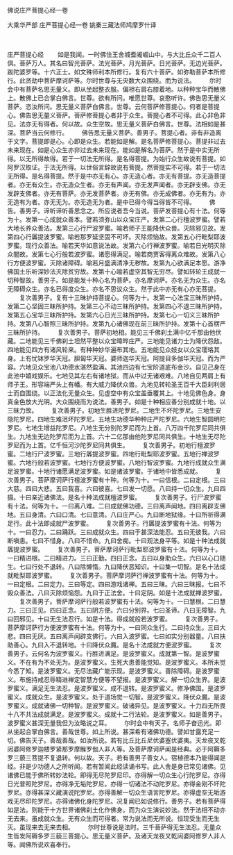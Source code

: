 佛说庄严菩提心经一卷


大乘华严部
庄严菩提心经一卷
姚秦三藏法师鸠摩罗什译


　　

庄严菩提心经
　　如是我闻。一时佛住王舍城耆阇崛山中。与大比丘众千二百人俱。菩萨万人。其名曰智光菩萨。法光菩萨。月光菩萨。日光菩萨。无边光菩萨。跋陀婆罗等。十六正士。如文殊师利本所修行。复有六十菩萨。如弥勒菩萨本所修行。此贤劫中菩萨摩诃萨等。尔时世尊与无央数大众围绕。而为说法。
　　尔时会中有菩萨名思无量义。即从坐起整衣服。偏袒右肩右膝着地。以种种宝华而散佛上。散佛上已合掌白佛言。世尊。欲有所问。唯愿世尊。哀愍听许。佛告思无量义菩萨。恣汝所问。思无量义菩萨白佛言。世尊。云何菩萨修菩提心。何者是菩提心。佛告思无量义菩萨。菩萨修菩提心者非于众生。菩提心者不可得。此心非色非见。法亦无有得者。何以故。众生空故。思无量义菩萨白佛言。世尊。法相如是甚深。菩萨当云何修行。
　　佛告思无量义菩萨。善男子。菩提心者。非有非造离于文字。菩提即是心。心即是众生。若能如是解。是名菩萨修菩提心。菩提非过去未来现在。如是心众生亦非过去未来现在。能如是解名为菩萨。然于是中实无所得。以无所得故得。若于一切法无所得。是名得菩提。为始行众生故说有菩提。如阿罗汉取证。于法无所得。以世俗言辞故说有菩提。然菩提实不可得。若于一切法无所得。是名得菩提。然于是中亦无有心。亦无造心者。亦无有菩提。亦无造菩提者。亦无有众生。亦无造众生者。亦无有声闻。亦无发声闻者。亦无辟支佛。亦无发辟支佛者。亦无有菩萨。亦无发菩萨者。亦无有佛。亦无成佛者。亦无有为。亦无造有为者。亦无无为。亦无造无为者。是中已得今得当得皆不可得。
　　佛告。善男子。谛听谛听善思念之。所应说者吾今当说。菩萨发菩提心有十法。何等为十。发第一心成就众善本。譬若须弥山以众宝庄严。发第二心行檀波罗蜜。譬若大地长养众善法。发第三心行尸波罗蜜。喻若师子王能降伏众兽。灭除邪见故。发第四心行羼提波罗蜜。喻若那罗延坚固不可坏。灭除烦恼故。发第五心行毗梨耶波罗蜜。现行众善法。喻若天华如意说法故。发第六心行禅波罗蜜。喻若日光明灭除众闇故。发第七心行般若波罗蜜。诸愿得满足。喻若商贾客得离众难故。发第八心行方便波罗蜜。灭除诸障碍。喻若月盛满清净无秽故。发第九心欲满足本愿。游净佛国土乐听深妙法灭除贫穷故。发第十心喻若虚空其智无穷尽。譬如转轮王成就一切种智故。善男子。如是能发十种心名为菩萨。亦名摩诃萨。亦名无为众生。亦名无障碍众生。亦名已得度众生。亦名不思议众生。然于此中亦无有心亦无菩提。
　　复次善男子。复有十三昧护持菩提心。何等为十。发第一心法宝三昧所护持。发第二心坚固三昧所护持。发第三心不动三昧所护持。发第四心不退三昧所护持。发第五心宝华三昧所护持。发第六心日光三昧所护持。发第七心一切义三昧所护持。发第八心智照三昧所护持。发第九心诸佛现在前三昧所护持。发第十心首楞严三昧所护持。
　　复次善男子。菩萨初地相。能见三千佛刹土满中亿千那由他伏藏。二地能见三千佛刹土坦然平整以众宝暐晔庄严。三地能见诸力士为降伏怨敌。四地能见四方有诸风轮来。有种种妙华遍布其地。五地能见众妓女以众宝璎珞其身。上有忧钵罗华天冠。胆匐华天冠。婆师迦华天冠。阿提目多伽华天冠。而为严容。六地见众宝池八功德水湛然盈满。其池四边有七宝阶道底布金沙。自见己身在此池中嬉戏娱乐。七地见其左右有诸地狱。而从中过无诸艰难。八地自见两肩上有师子王。形容端严头上有幡。有大威力降伏众兽。九地见转轮圣王百千大臣刹利居士而自围绕。以正法化无量众生。见虚空中有众宝盖垂覆其上。十地见佛色身。身真金色放大光明。大众围绕而为说法。善男子。如是十种相应善分别成就十地。以三昧力故。
　　复次善男子。初地生胜进陀罗尼。二地生不坏陀罗尼。三地生安隐陀罗尼。四地生难沮坏陀罗尼。五地生功德华种种庄严陀罗尼。六地生智圆明陀罗尼。七地生增益陀罗尼。八地生无分别陀罗尼而为上首。八万四千陀罗尼同共俱生。九地生无边陀罗尼而为上首。六十二亿那由他陀罗尼同共俱生。十地生无尽陀罗尼而为上首。亿千恒河沙陀罗尼同共俱生。
　　复次善男子。初地行檀波罗蜜。二地行尸波罗蜜。三地行羼提波罗蜜。四地行毗梨耶波罗蜜。五地行禅波罗蜜。六地行般若波罗蜜。七地行方便波罗蜜。八地行智波罗蜜。九地行成就众生满足波罗蜜。十地行诸愿满足波罗蜜。如是诸波罗蜜。于诸地中皆悉成就。
　　复次善男子。菩萨摩诃萨行檀波罗蜜有十种。何等为十。一曰信根。二曰定根。三曰大慈。四曰大悲。五曰我喜。六曰彼喜。七曰发一切愿。八曰持一切众生。九曰四摄。十曰亲近诸佛法。是名十种法成就檀波罗蜜。
　　复次善男子。行尸波罗蜜有十法。何等为十。一曰离八难。二曰成就佛功德。三曰离声闻地。四曰离辟支佛地。五曰身清。六曰口清。七曰意清。八曰庄严心。九曰断地狱缘。十曰所祈得满足行。此十法即成就尸波罗蜜。
　　复次善男子。行羼提波罗蜜有十法。何等为十。一曰忍力。二曰踊跃。三曰成就众生。四曰于甚深法能忍。五曰无彼我。六曰断嗔恚。七曰不惜身。八曰不惜命。九曰舍痴。十曰观法身平等。如是十种法成就羼提波罗蜜。
　　复次善男子。菩萨摩诃萨行毗梨耶波罗蜜有十法。何等为十。一曰精进根。二曰精进力。三曰正勤。四曰正念。五曰以身助众生。六曰以心口随生。七曰行处不退转。八曰除懒惰。九曰降伏恶知识。十曰集一切智。是名十法成就毗梨耶波罗蜜。
　　复次善男子。菩萨摩诃萨行禅波罗蜜有十法。何等为十。一曰定根。二曰定力。三曰等定。四曰游戏诸禅。五曰三昧。六曰三昧报。七曰不毁众善法。八曰灭除烦恼怨。九曰于正法舍。十曰定阴。如是十法成就禅波罗蜜。
　　复次善男子。菩萨摩诃萨行般若波罗蜜有十法。何等为十。一曰慧根。二曰慧力。三曰正见。四曰正念。五曰阴方便。六曰分别界。七曰圣谛。八曰无障智。九曰回邪见。十曰无生法忍行。如是十法。得成就般若波罗蜜。
　　复次善男子。菩萨摩诃萨行方便波罗蜜有十法。何等为十。一曰同众生行。二曰持众生。三曰大悲。四曰无厌。五曰离声闻辟支佛行。六曰入波罗蜜。七曰如实分别器量。八曰扶助善心。九曰入不退转地。十曰降伏众魔。是名十法成就方便波罗蜜。
　　复次善男子。云何名为波罗蜜义。行胜进满足。是波罗蜜义。成就第一智。是波罗蜜义。不在有为不处无为。是波罗蜜义。生死大患善能觉知。是波罗蜜义。本所未觉今悉了知。是波罗蜜义。无尽法藏广能示现。是波罗蜜义。善除障碍。是波罗蜜义。布施持戒忍辱精进禅定智慧方便等不望报。是波罗蜜义。解一切众生界。是波罗蜜义。满足无生法忍。是波罗蜜义。成不退转。是波罗蜜义。修净佛国。是波罗蜜义。成就众生。是波罗蜜义。处于道场觉一切智。是波罗蜜义。降伏众魔。是波罗蜜义。成就诸佛一切种智。是波罗蜜义。破诸异见。是波罗蜜义。十力四无所畏十八不共法成就满足。是波罗蜜义。成就十二行法轮。是波罗蜜义。如是善男子。波罗蜜义甚深无量我但为汝略说之耳。
　　尔时会中有天子。名师子奋迅光。即从坐起合掌白佛言。善哉世尊。如上所说。甚深希有诸佛功德。譬如甘露充足一切。佛告天子。善哉善哉。如汝所说。若有比丘比丘尼优婆塞优婆夷。天龙夜叉乾闼婆阿修罗迦楼罗紧那罗摩睺罗伽人非人等。及菩萨摩诃萨闻是经典。必于阿耨多罗三藐三菩提不复退转。何以故。天子。若有善男子善女人。宿植德本乃能得闻是经。非是少功德人之所听闻。若有暂闻此经读诵书写。此人舍是身已常见诸佛。见诸佛已能于佛所转妙法轮。即得无尽陀罗尼印。亦得解一切众生心行陀罗尼。亦得日光普照陀罗尼。亦得净无垢陀罗尼。亦得一切诸法不动陀罗尼。亦得金刚不坏陀罗尼。亦得甚深义藏演说陀罗尼。亦得善解一切众生语言陀罗尼。亦得虚空无垢游戏无尽印陀罗尼。亦得诸佛化身陀罗尼。况复闻已如说修行。善男子。若有菩萨得如是法。则能于十方世界诸佛刹土化作佛身。而为众生演说妙法。然于法相不动亦无去来。虽成就众生。无有众生而可得者。常为说法而无所说。恒现受生而无生灭。虽现来去无来去相。
　　尔时世尊说是法时。三千菩萨得无生法忍。无量众生皆发阿耨多罗三藐三菩提心。思无量义菩萨。及诸天龙夜叉乾闼婆阿修罗人非人等。闻佛所说欢喜奉行。

 
